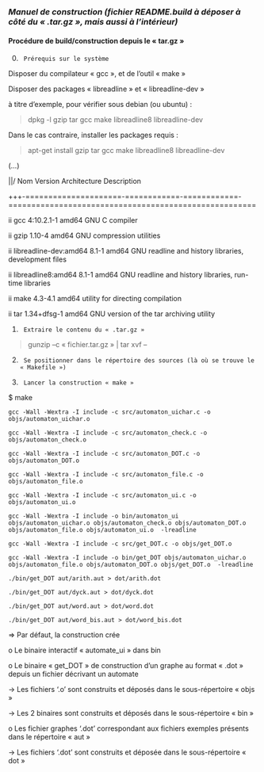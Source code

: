 ### ***Manuel de construction (fichier README.build à déposer à côté du « .tar.gz », mais aussi à l’intérieur)***

 

#### Procédure de build/construction depuis le « tar.gz »

0.      Prérequis sur le système

Disposer du compilateur « gcc », et de l’outil « make »

Disposer des packages « libreadline » et « libreadline-dev »

à titre d’exemple, pour vérifier sous debian (ou ubuntu) :

> dpkg -l gzip tar gcc make libreadline8 libreadline-dev

Dans le cas contraire, installer les packages requis :
> apt-get install gzip tar gcc make libreadline8 libreadline-dev

(…)

||/ Nom                   Version      Architecture Description

+++-=====================-============-============-======================================================

ii  gcc                   4:10.2.1-1   amd64        GNU C compiler

ii  gzip                  1.10-4       amd64        GNU compression utilities

ii  libreadline-dev:amd64 8.1-1        amd64        GNU readline and history libraries, development files

ii  libreadline8:amd64    8.1-1        amd64        GNU readline and history libraries, run-time libraries

ii  make                  4.3-4.1      amd64        utility for directing compilation

ii  tar                   1.34+dfsg-1  amd64        GNU version of the tar archiving utility

 

1.      Extraire le contenu du « .tar.gz »

> gunzip –c « fichier.tar.gz » | tar xvf –

 

2.      Se positionner dans le répertoire des sources (là où se trouve le « Makefile »)

 

3.      Lancer la construction « make »

$ make

`gcc -Wall -Wextra -I include -c src/automaton_uichar.c -o objs/automaton_uichar.o`

`gcc -Wall -Wextra -I include -c src/automaton_check.c -o objs/automaton_check.o`

`gcc -Wall -Wextra -I include -c src/automaton_DOT.c -o objs/automaton_DOT.o`

`gcc -Wall -Wextra -I include -c src/automaton_file.c -o objs/automaton_file.o`

`gcc -Wall -Wextra -I include -c src/automaton_ui.c -o objs/automaton_ui.o`

`gcc -Wall -Wextra -I include -o bin/automaton_ui  objs/automaton_uichar.o objs/automaton_check.o objs/automaton_DOT.o objs/automaton_file.o objs/automaton_ui.o  -lreadline`

`gcc -Wall -Wextra -I include -c src/get_DOT.c -o objs/get_DOT.o`

`gcc -Wall -Wextra -I include -o bin/get_DOT objs/automaton_uichar.o objs/automaton_file.o objs/automaton_DOT.o objs/get_DOT.o  -lreadline`

`./bin/get_DOT aut/arith.aut > dot/arith.dot`

`./bin/get_DOT aut/dyck.aut > dot/dyck.dot`

`./bin/get_DOT aut/word.aut > dot/word.dot`

`./bin/get_DOT aut/word_bis.aut > dot/word_bis.dot`

 

=>  Par défaut, la construction crée

o   Le binaire interactif « automate_ui » dans bin

o   Le binaire « get_DOT » de construction  d’un graphe au format « .dot »  depuis un fichier décrivant un automate

-> Les fichiers ‘.o’ sont construits et déposés dans le sous-répertoire « objs »

-> Les 2 binaires sont construits et déposés dans le sous-répertoire « bin »

o   Les fichier graphes ‘.dot’ correspondant aux fichiers exemples présents dans le répertoire « aut »

-> Les fichiers ‘.dot’ sont construits et déposée dans le sous-répertoire « dot »
